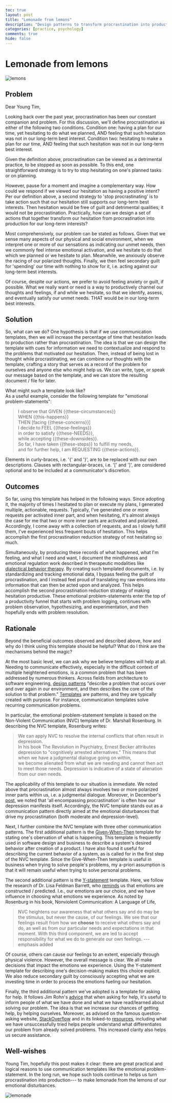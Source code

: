 ```yaml
---
toc: true
layout: post
title: "Lemonade from lemons"
description: "Design patterns to transform procrastination into production."
categories: [practice, psychology]
comments: true
hide: false
---
```



# Lemonade from lemons

![lemons](https://images.pexels.com/photos/1021756/pexels-photo-1021756.jpeg?auto=compress&cs=tinysrgb&h=750&w=1260)

## Problem

Dear Young Tim,

Looking back over the past year,
procrastination has been our constant companion and problem.
For this discussion,
we'll define procrastination
as either of the following two conditions.
Condition one:
having a plan for our time,
yet hesitating to do what we planned,
AND feeling that such hesitation
was not in our long-term best interest.
Condition two:
hesitating to make a plan for our time,
AND feeling that such hesitation
was not in our long-term best interest.

Given the definition above,
procrastination can be viewed as a detrimental practice,
to be stopped as soon as possible.
To this end, one straightforward strategy is to
try to stop hesitating on one's planned tasks or on planning.

However, pause for a moment and imagine a complementary way.
How could we respond if we viewed our hesitation
as having a positive intent?
Per our definition above,
a second strategy to 'stop procrastinating'
is to take action such that
our hesitation still supports our long-term best interests.
Then hesitation would be free of guilt and detrimental qualities;
it would not be procrastination.
Practically, how can we design a set of actions that together
transform our hesitation from procrastination into production
for our long-term interests?

Most comprehensively, our problem can be stated as follows.
Given that we sense many aspects
of our physical and social environment,
when we interpret one or more of our sensations
as indicating our unmet needs,
then we commonly feel intense emotional activation,
and we hesitate to do that which we planned
or we hesitate to plan.
Meanwhile, we anxiously observe the racing of our polarized thoughts.
Finally, we then feel secondary guilt
for 'spending' our time with nothing to show for it,
i.e. acting against our long-term best interests.

Of course, despite our actions,
we prefer to avoid feeling anxiety or guilt,
if possible.
What we really want or need is
a way to productively channel our thoughts and feelings,
if and while we hesitate,
so that we identify, assess, and eventually satisfy
our unmet needs.
THAT would be in our long-term best interests.


## Solution

So, what can we do?
One hypothesis is that if we use communication templates,
then we will increase the percentage of time that
hesitation leads to production rather than procrastination.
The idea is that
we can design the template with cues for information
we need to contextualize and respond
to the problems that motivated our hesitation.
Then, instead of being lost in thought while procrastinating,
we can combine our thoughts with the template,
crafting a story that serves as a record of the problem
for ourselves and anyone else who might help us.
We can write, type, or speak our message based on the template,
and we can store the resulting document / file for later.


What might such a template look like?  
As a useful example,
consider the following template for "emotional problem-statements":

> I observe that GIVEN \{\{these-circumstances\}\}  
> WHEN \{\{this-happens\}\}  
> THEN [facing \{\{these-concerns\}\}]  
> I decide to FEEL \{\{these-feelings\}\}  
> in order to satisfy \{\{these-NEEDS\}\},  
> while accepting \{\{these-downsides\}\}.  
> So far, I have taken \{\{these-steps\}\} to fulfill my needs,  
> and for further help, I am REQUESTING \{\{these-actions\}\}.


Elements in curly-braces, i.e. '{' and '}',
are to be replaced with our own descriptions.
Clauses with rectangular-braces, i.e. '[' and ']',
are considered optional and to be included at a
communicator's discretion.


## Outcomes

So far, using this template has helped in the following ways.
Since adopting it,
the majority of times I hesitated to plan or execute my plans,
I generated multiple, actionable, requests.
Typically, I've generated one or more requests per
activated inner part,
and when hesitating,
it's almost always the case for me
that two or more inner parts are activated and polarized.
Accordingly, I come away with a collection of requests,
and as I slowly fulfill them,
I've experienced less frequent bouts of hesitation.
This helps accomplish the first
procrastination reduction strategy of not hesitating so much.


Simultaneously, by producing these records of
what happened, what I'm feeling, and what I need and want,
I document the mindfulness and emotional regulation work
described in therapeutic modalities like
[dialectical behavior therapy](https://dbtselfhelp.com/dbt-skills-list/emotion-regulation/).
By creating such templated documents,
i.e. by standardizing and tracking emotional data,
I bypass feeling the guilt of procrastination,
and I instead feel proud of translating my raw emotions into
information that can then be acted upon and analyzed.
This helps accomplish the second
procrastination reduction strategy of
making hesitation productive.
These emotional problem-statements enter the top of a
productivity funnel that starts with problem logging,
continues with problem observation, hypothesizing,
and experimentation,
and then hopefully ends with problem resolution.


## Rationale


Beyond the beneficial outcomes observed and described above,
how and why do I think using this template should be helpful?
What do I think are the mechanisms behind the magic?

At the most basic level,
we can ask why we believe templates will help at all.
Needing to communicate effectively,
especially in the difficult context of multiple heightened emotions,
is a common problem that has been addressed by numerous thinkers.
Across fields from architecture to software engineering,
[design patterns](https://en.wikipedia.org/wiki/Design_pattern)
"describe a problem that occurs over and over again in our environment,
and then describes the core of the solution to that problem."
[Templates](https://www.merriam-webster.com/dictionary/template) are patterns,
and they are typically created with purpose.
For instance, communication templates solve recurring communication problems.

In particular,
the emotional problem-statement template is based on
the Non-Violent Communication (NVC) template of Dr. Marshall Rosenburg.
In describing the NVC template, Rosenburg writes:

> We can apply NVC
> to resolve the internal conflicts that often result in depression.  
> In his book The Revolution in Psychiatry,
> Ernest Becker attributes depression to "cognitively arrested alternatives."
> This means that when we have a judgmental dialogue going on within,  
> we become alienated from what we are needing
> and cannot then act to meet those needs.
> Depression is indicative of a state of alienation from our own needs.

The applicability of this template to our situation is immediate.
We noted above that procrastination almost always involves two or
more polarized inner parts within us, i.e. a judgmental dialogue.
Moreover, in December's [post](https://timothyb0912.github.io/blog/philosophy/psychology/practice/2021/12/25/Personal-data-science.html),
we noted that 'all encompassing procrastination'
is often how our depression manifests itself.
Accordingly, the NVC template stands out as a communication pattern
directly aimed at the emotional disturbances that
drive my procrastination (both moderate and depression-level).

Next, I further combine the NVC template with three other
communication patterns.
The first additional pattern is the [Given-When-Then](https://martinfowler.com/bliki/GivenWhenThen.html)
template for stating one's obervation of what is happening.
This template is frequently used in software design
and business to describe a system's desired behavior
after creation of a product.
I have also found it useful for describing the
current behavior of a system,
as is called for in the first step of the NVC template.
Since the Give-When-Then template  is useful in business
when trying to solve people's problems,
my a-priori assumption is that it will remain useful
when trying to solve personal problems.

The second additional pattern is the
[Y-statement](https://timothyb0912.github.io/templates/Y-STATEMENT-DECISIONS_TEMPLATE.html)
template.
Here, we follow the research of Dr. Lisa Feldman Barrett,
who [reminds](https://youtu.be/0gks6ceq4eQ?t=522) us
that emotions are constructed / predicted.
I.e., our emotions are our choice,
and we have influence in choosing what emotions we experience.
As noted by Rosenburg in his book, Nonviolent Communication: A Language of Life,

> NVC heightens our awareness
> that what others say and do may be the stimulus,
> but never the cause, of our feelings.
> We see that our feelings result
> from how we **choose** to receive what others say and do,
> as well as from our particular needs and expectations in that moment.
> With this third component,
> we are led to accept responsibility
> for what we do to generate our own feelings.
> ---emphasis added

Of course, others can cause our feelings to an extent,
especially through physical violence.
However, the overall message is clear.
We all make decisions that impact the emotions we experience.
Using the Y-statement template for describing one's decision-making
makes this choice explicit.
We also reduce secondary guilt by consciously accepting
what we are investing time
in order to process the emotions fueling our hesitation.

Finally, the third additional pattern we've adopted is
a template for asking for help.
It follows Jim Rohn's [advice](https://www.youtube.com/watch?v=LdQGAnl2jc8)
that when asking for help,
it's useful to inform people of
what we have done and what we have read/learned
about solving our problem.
The idea is that we increase our chances of getting help,
by helping ourselves.
Moreover, as advised on the famous question-asking website,
[StackOverflow](https://stackoverflow.com/help/how-to-ask)
and in its linked-to
[resources](https://codeblog.jonskeet.uk/2010/08/29/writing-the-perfect-question/),
including what we have unsuccessfully tried
helps people understand what differentiates our problem
from already solved problems.
This increased clarity also helps us secure assistance.


## Well-wishes

Young Tim, hopefully this post makes it clear:
there are great practical and logical reasons
to use communication templates like the
emotional problem-statement.
In the long run,
we hope such tools continue to helps us
turn procrastination into production---
to make lemonade from the lemons of our emotional disturbances.

![lemonade](https://images.pexels.com/photos/11070660/pexels-photo-11070660.jpeg?auto=compress&cs=tinysrgb&h=750&w=1260)
